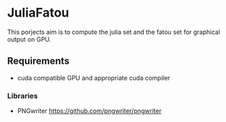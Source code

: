 # JuliaFatou

This porjects aim is to compute the julia set and the fatou set for graphical output on GPU.

## Requirements
- cuda compatible GPU and appropriate cuda compiler

### Libraries
- PNGwriter https://github.com/pngwriter/pngwriter
